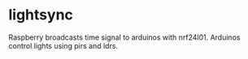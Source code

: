 # lightsync
Raspberry broadcasts time signal to arduinos with nrf24l01.
Arduinos control lights using pirs and ldrs.
